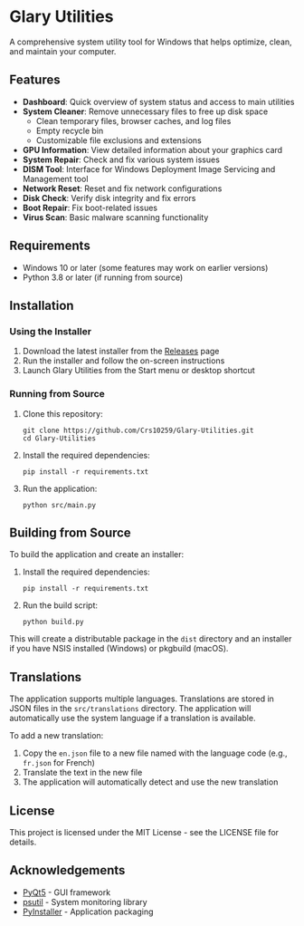 # Glary Utilities

A comprehensive system utility tool for Windows that helps optimize, clean, and maintain your computer.

## Features

- **Dashboard**: Quick overview of system status and access to main utilities
- **System Cleaner**: Remove unnecessary files to free up disk space
  - Clean temporary files, browser caches, and log files
  - Empty recycle bin
  - Customizable file exclusions and extensions
- **GPU Information**: View detailed information about your graphics card
- **System Repair**: Check and fix various system issues
- **DISM Tool**: Interface for Windows Deployment Image Servicing and Management tool
- **Network Reset**: Reset and fix network configurations
- **Disk Check**: Verify disk integrity and fix errors
- **Boot Repair**: Fix boot-related issues 
- **Virus Scan**: Basic malware scanning functionality

## Requirements

- Windows 10 or later (some features may work on earlier versions)
- Python 3.8 or later (if running from source)

## Installation

### Using the Installer

1. Download the latest installer from the [Releases](https://github.com/Crs10259/Glary-Utilities.git/releases) page
2. Run the installer and follow the on-screen instructions
3. Launch Glary Utilities from the Start menu or desktop shortcut

### Running from Source

1. Clone this repository:
   ```
   git clone https://github.com/Crs10259/Glary-Utilities.git
   cd Glary-Utilities
   ```

2. Install the required dependencies:
   ```
   pip install -r requirements.txt
   ```

3. Run the application:
   ```
   python src/main.py
   ```

## Building from Source

To build the application and create an installer:

1. Install the required dependencies:
   ```
   pip install -r requirements.txt
   ```

2. Run the build script:
   ```
   python build.py
   ```

This will create a distributable package in the `dist` directory and an installer if you have NSIS installed (Windows) or pkgbuild (macOS).

## Translations

The application supports multiple languages. Translations are stored in JSON files in the `src/translations` directory. The application will automatically use the system language if a translation is available.

To add a new translation:
1. Copy the `en.json` file to a new file named with the language code (e.g., `fr.json` for French)
2. Translate the text in the new file
3. The application will automatically detect and use the new translation

## License

This project is licensed under the MIT License - see the LICENSE file for details.

## Acknowledgements

- [PyQt5](https://www.riverbankcomputing.com/software/pyqt/) - GUI framework
- [psutil](https://github.com/giampaolo/psutil) - System monitoring library
- [PyInstaller](https://www.pyinstaller.org/) - Application packaging 